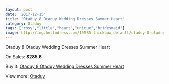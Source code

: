 ```yaml
---
layout: post
date: '2017-12-15'
title: "Otaduy 8 Otaduy Wedding Dresses Summer Heart"
category: Otaduy
tags: ["rosy","little","heart","unique","bridesmaid"]
image: http://img.hectodress.com/15585-thickbox_default/otaduy-8-otaduy-wedding-dresses-summer-heart.jpg
---
```

Otaduy 8 Otaduy Wedding Dresses Summer Heart

On Sales: **$285.6**
<a href="https://www.hectodress.com/otaduy/7624-otaduy-8-otaduy-wedding-dresses-summer-heart.html"><amp-img layout="responsive" width="600" height="600" src="//img.hectodress.com/15585-thickbox_default/otaduy-8-otaduy-wedding-dresses-summer-heart.jpg" alt="Otaduy 8 Otaduy Wedding Dresses Summer Heart 0" /></a>

Buy it: [Otaduy 8 Otaduy Wedding Dresses Summer Heart](https://www.hectodress.com/otaduy/7624-otaduy-8-otaduy-wedding-dresses-summer-heart.html "Otaduy 8 Otaduy Wedding Dresses Summer Heart")

View more: [Otaduy](https://www.hectodress.com/133-otaduy "Otaduy")